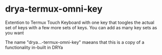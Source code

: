 # drya-termux-omni-key
Extention to Termux Touch Keyboard with one key that toogles the actual set of keys with a few more sets of keys. You can add as many key sets as you want

The name "drya...-termux-omni-key" maeans that this is a copy of a functionality in-built in DRYa
